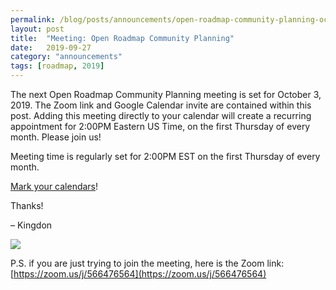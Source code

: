 ```yaml
---
permalink: /blog/posts/announcements/open-roadmap-community-planning-oct-2019.html
layout: post
title:  "Meeting: Open Roadmap Community Planning"
date:   2019-09-27
category: "announcements"
tags: [roadmap, 2019]
---
```


The next Open Roadmap Community Planning meeting is set for October 3, 2019.  The Zoom link and Google Calendar invite are contained within this post.  Adding this meeting directly to your calendar will create a recurring appointment for 2:00PM Eastern US Time, on the first Thursday of every month.  Please join us!

Meeting time is regularly set for 2:00PM EST on the first Thursday of every month.

[Mark your calendars](https://calendar.google.com/event?action=TEMPLATE&tmeid=MTA5aG5qM2Zpa2NlcnZ2OXA4aHVvOTlxMzFfMjAxOTAyMDdUMTkwMDAwWiBrcXBkaDAzMzZsbmU5OTJsZDNnNjBuOTZ0Y0Bn&tmsrc=kqpdh0336lne992ld3g60n96tc%40group.calendar.google.com&scp=ALL)!

Thanks!

– Kingdon

<a target="_blank" href="https://calendar.google.com/event?action=TEMPLATE&amp;tmeid=MTA5aG5qM2Zpa2NlcnZ2OXA4aHVvOTlxMzFfMjAxOTAyMDdUMTkwMDAwWiBrcXBkaDAzMzZsbmU5OTJsZDNnNjBuOTZ0Y0Bn&amp;tmsrc=kqpdh0336lne992ld3g60n96tc%40group.calendar.google.com&amp;scp=ALL"><img border="0" src="https://www.google.com/calendar/images/ext/gc_button1_en.gif"></a>

P.S. if you are just trying to join the meeting, here is the Zoom link: [https://zoom.us/j/566476564](https://zoom.us/j/566476564)


